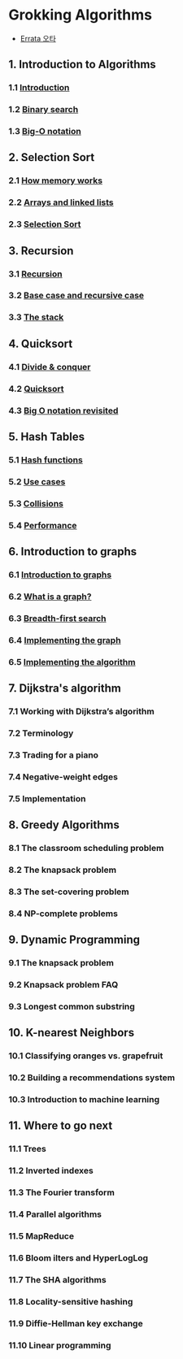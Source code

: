 # Grokking Algorithms
- [Errata 오타](https://adit.io/errata.html)

## 1. Introduction to Algorithms
### 1.1 [Introduction](./ch01/ch01-01.md)
### 1.2 [Binary search](./ch01/ch01-02.md)
### 1.3 [Big-O notation](./ch01/ch01-03.md)

## 2. Selection Sort
### 2.1 [How memory works](./ch02/ch02-01.md)
### 2.2 [Arrays and linked lists](./ch02/ch02-02.md)
### 2.3 [Selection Sort](./ch02/ch02-03.md)

## 3. Recursion
### 3.1 [Recursion](./ch03/ch03-01.md)
### 3.2 [Base case and recursive case](./ch03/ch03-02.md)
### 3.3 [The stack](./ch03/ch03-03.md)

## 4. Quicksort
### 4.1 [Divide & conquer](./ch04/ch04-01.md)
### 4.2 [Quicksort](./ch04/ch04-02.md)
### 4.3 [Big O notation revisited](./ch04/ch04-03.md)

## 5. Hash Tables
### 5.1 [Hash functions](./ch05/ch05-01.md)
### 5.2 [Use cases](./ch05/ch05-02.md)
### 5.3 [Collisions](./ch05/ch05-03.md)
### 5.4 [Performance](./ch05/ch05-04.md)

## 6. Introduction to graphs
### 6.1 [Introduction to graphs](./ch06/ch06-01.md)
### 6.2 [What is a graph?](./ch06/ch06-02.md)
### 6.3 [Breadth-first search](./ch06/ch06-03.md)
### 6.4 [Implementing the graph](./ch06/ch06-04.md)
### 6.5 [Implementing the algorithm](./ch06/ch06-05.md)

## 7. Dijkstra's algorithm
### 7.1 Working with Dijkstra’s algorithm
### 7.2 Terminology
### 7.3 Trading for a piano
### 7.4 Negative-weight edges
### 7.5 Implementation

## 8. Greedy Algorithms
### 8.1 The classroom scheduling problem
### 8.2 The knapsack problem
### 8.3 The set-covering problem
### 8.4 NP-complete problems

## 9. Dynamic Programming
### 9.1 The knapsack problem
### 9.2 Knapsack problem FAQ
### 9.3 Longest common substring

## 10. K-nearest Neighbors
### 10.1 Classifying oranges vs. grapefruit
### 10.2 Building a recommendations system
### 10.3 Introduction to machine learning

## 11. Where to go next
### 11.1 Trees
### 11.2 Inverted indexes
### 11.3 The Fourier transform
### 11.4 Parallel algorithms
### 11.5 MapReduce
### 11.6 Bloom ilters and HyperLogLog
### 11.7 The SHA algorithms
### 11.8 Locality-sensitive hashing
### 11.9 Diffie-Hellman key exchange
### 11.10 Linear programming
